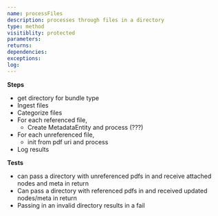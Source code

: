 ```yaml
---
name: processFiles
description: processes through files in a directory
type: method
visitiblity: protected
parameters: 
returns: 
dependencies:
exceptions:
log:
---
```



**Steps**
- get directory for bundle type
- Ingest files
- Categorize files
- For each referenced file, 
	- Create MetadataEntity and process (???)
- For each unreferenced file,
	- init from pdf uri and process
- Log results

**Tests**
- can pass a directory with unreferenced pdfs in and receive attached nodes and meta in return
- Can pass a directory with referenced pdfs in and received updated nodes/meta in return
- Passing in an invalid directory results in a fail

